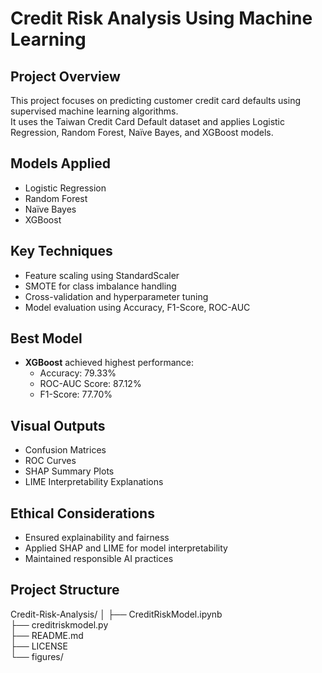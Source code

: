 # Credit Risk Analysis Using Machine Learning

## Project Overview
This project focuses on predicting customer credit card defaults using supervised machine learning algorithms.  
It uses the Taiwan Credit Card Default dataset and applies Logistic Regression, Random Forest, Naïve Bayes, and XGBoost models.

## Models Applied
- Logistic Regression
- Random Forest
- Naïve Bayes
- XGBoost

##  Key Techniques
- Feature scaling using StandardScaler
- SMOTE for class imbalance handling
- Cross-validation and hyperparameter tuning
- Model evaluation using Accuracy, F1-Score, ROC-AUC

## Best Model
- **XGBoost** achieved highest performance:
  - Accuracy: 79.33%
  - ROC-AUC Score: 87.12%
  - F1-Score: 77.70%

## Visual Outputs
- Confusion Matrices
- ROC Curves
- SHAP Summary Plots
- LIME Interpretability Explanations

##  Ethical Considerations
- Ensured explainability and fairness
- Applied SHAP and LIME for model interpretability
- Maintained responsible AI practices

## Project Structure
Credit-Risk-Analysis/
│
├── CreditRiskModel.ipynb        
├── creditriskmodel.py          
├── README.md                   
├── LICENSE                      
└── figures/                     
